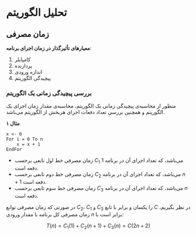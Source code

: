 # تحلیل الگوریتم

## زمان مصرفی
**معیارهای تأثیرگذار در زمان اجرای برنامه**:
1. کامپایلر
2. پردازنده
3. اندازه ورودی
4. پیچیدگی الگوریتم

### بررسی پیچیدگی زمانی یک الگوریتم
منظور از محاسبه‌ی پیچیدگی زمانی یک الگوریتم، محاسبه‌ی مقدار زمان اجرای یک الگوریتم و همچنین بررسی تعداد دفعات اجرای هربخش از الگوریتم می‌باشد.

**مثال ۱**
```pseudoecode
x <- 0
For i = 0 To n
    x = x + 1
EndFor
```

- زمان مصرفی خط اول تابعی برحسب $C_1$ می‌باشد، که تعداد اجرای آن در برنامه $1$ دفعه است.
- زمان مصرفی خط دوم تابعی برحسب $C_2$ می‌باشد، که تعداد اجرای آن در برنامه $n + 1$ دفعه است.
- زمان مصرفی خط سوم تابعی برحسب $C_3$ می‌باشد، که تعداد اجرای آن در برنامه $n$ دفعه است.

در صورتی که زمان مصرفی توابع $C_2$، $C_1$ و $C_3$ را یکسان و برابر با تابع $C$ در نظر بگیریم، زمان مصرفی کل برنامه با مقدار ورودی $n$ برابر است با:

$$ T(n) = C_1(1) + C_2(n + 1) + C_3(n) = C(2n + 2) $$
